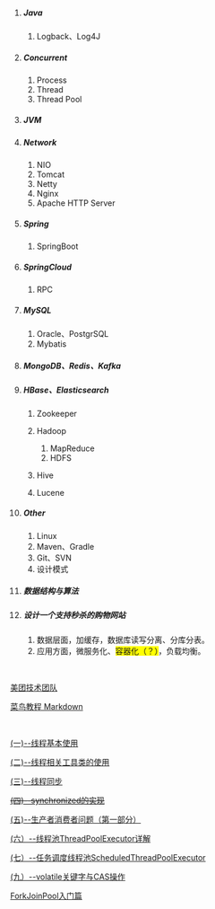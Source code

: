 1. ##### Java

   1. Logback、Log4J

2. ##### Concurrent

   1. Process
   2. Thread
   3. Thread Pool

3. ##### JVM

4. ##### Network

   1. NIO
   2. Tomcat
   3. Netty
   4. Nginx
   5. Apache HTTP Server

5. ##### Spring

   1. SpringBoot

6. ##### SpringCloud

   1. RPC

7. ##### MySQL

   1. Oracle、PostgrSQL
   2. Mybatis

8. ##### MongoDB、Redis、Kafka

9. ##### HBase、Elasticsearch

   1. Zookeeper
   2. Hadoop

      1. MapReduce
      2. HDFS

   3. Hive

   4. Lucene

10. ##### Other

    1. Linux
    2. Maven、Gradle
    3. Git、SVN
    4. 设计模式

11. ##### 数据结构与算法

12. ##### 设计一个支持秒杀的购物网站

    1. 数据层面，加缓存，数据库读写分离、分库分表。
    2. 应用方面，微服务化、<span style="background:yellow">容器化（？）</span>，负载均衡。

<br/>

[美团技术团队](https://tech.meituan.com/404.html)

[菜鸟教程 Markdown](https://www.runoob.com/markdown/md-tutorial.html)

<br/>

[(一)--线程基本使用](https://blog.hufeifei.cn/2017/06/14/Java/Java多线程复习与巩固（一）--线程基本使用/)

[(二)--线程相关工具类的使用](https://blog.hufeifei.cn/2017/06/14/Java/Java多线程复习与巩固（二）--线程相关工具类的使用/)

[(三)--线程同步](https://blog.hufeifei.cn/2017/06/14/Java/Java多线程复习与巩固（三）--线程同步/)

~~[(四)--synchronized的实现](https://blog.hufeifei.cn/2017/06/15/Java/Java多线程复习与巩固（四）--synchronized的JVM实现/)~~

[(五)--生产者消费者问题（第一部分）](https://blog.hufeifei.cn/2017/06/26/Java/Java多线程复习与巩固（五）--生产者消费者问题（第一部分）/)

[(六）--线程池ThreadPoolExecutor详解](https://blog.hufeifei.cn/2017/08/14/Java/Java多线程复习与巩固（六）--线程池ThreadPoolExecutor详解/)

[(七）--任务调度线程池ScheduledThreadPoolExecutor](https://blog.hufeifei.cn/2018/02/22/Java/Java多线程复习与巩固（七）--任务调度线程池ScheduledThreadPoolExecutor/)

[(九）--volatile关键字与CAS操作](https://blog.hufeifei.cn/2017/06/27/Java/Java多线程复习与巩固（九）--volatile关键字与CAS操作/)

[ForkJoinPool入门篇](https://blog.hufeifei.cn/2018/09/15/Java/ForkJoinPool/)
